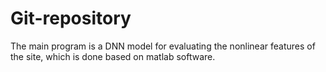 # Git-repository

The main program is a DNN model for evaluating the nonlinear features of the site, which is done based on matlab software.